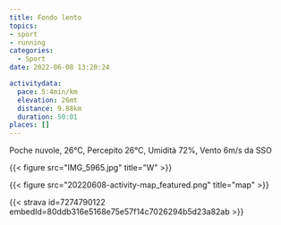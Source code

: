 ```yaml
---
title: Fondo lento
topics:
- sport
- running
categories: 
  - Sport
date: 2022-06-08 13:20:24

activitydata:
  pace: 5:4min/km
  elevation: 26mt
  distance: 9.88km
  duration: 50:01
places: []
---
```


Poche nuvole, 26°C, Percepito 26°C, Umidità 72%, Vento 6m/s da SSO

{{< figure src="IMG_5965.jpg" title="W" >}}

<!--more-->


{{<  figure src="20220608-activity-map_featured.png" title="map" >}}


{{< strava id=7274790122 embedId=80ddb316e5168e75e57f14c7026294b5d23a82ab >}}
